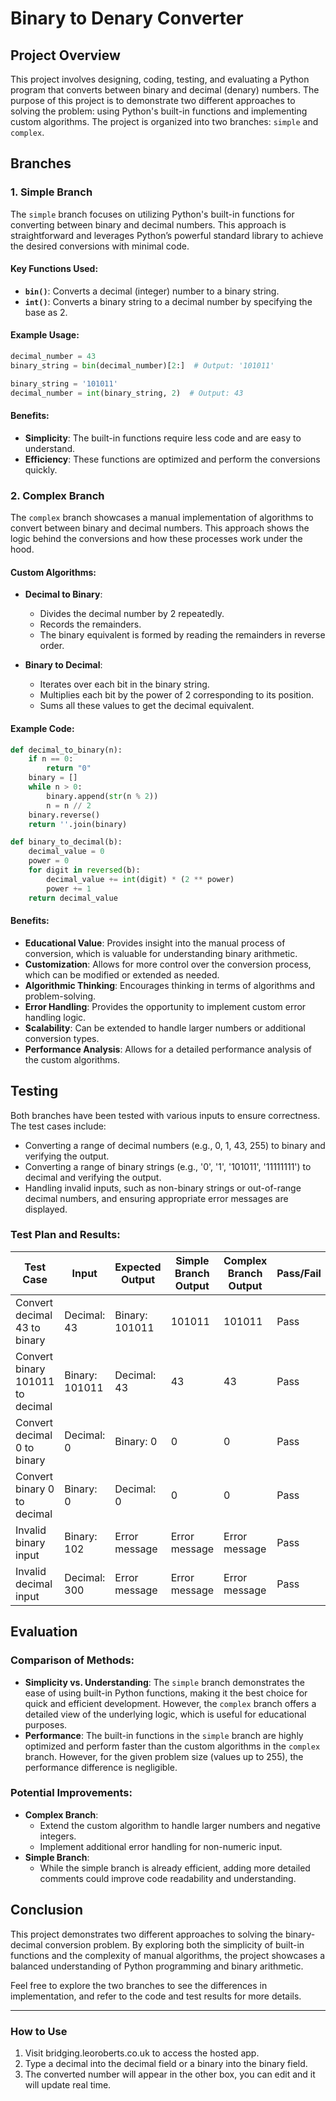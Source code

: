 # Binary to Denary Converter

## Project Overview

This project involves designing, coding, testing, and evaluating a Python program that converts between binary and decimal (denary) numbers. The purpose of this project is to demonstrate two different approaches to solving the problem: using Python's built-in functions and implementing custom algorithms. The project is organized into two branches: `simple` and `complex`.

## Branches

### 1. Simple Branch

The `simple` branch focuses on utilizing Python's built-in functions for converting between binary and decimal numbers. This approach is straightforward and leverages Python’s powerful standard library to achieve the desired conversions with minimal code.

#### Key Functions Used:
- **`bin()`**: Converts a decimal (integer) number to a binary string.
- **`int()`**: Converts a binary string to a decimal number by specifying the base as 2.

#### Example Usage:
```python
decimal_number = 43
binary_string = bin(decimal_number)[2:]  # Output: '101011'

binary_string = '101011'
decimal_number = int(binary_string, 2)  # Output: 43
```

#### Benefits:
- **Simplicity**: The built-in functions require less code and are easy to understand.
- **Efficiency**: These functions are optimized and perform the conversions quickly.

### 2. Complex Branch

The `complex` branch showcases a manual implementation of algorithms to convert between binary and decimal numbers. This approach shows the logic behind the conversions and how these processes work under the hood.

#### Custom Algorithms:

- **Decimal to Binary**:
  - Divides the decimal number by 2 repeatedly.
  - Records the remainders.
  - The binary equivalent is formed by reading the remainders in reverse order.

- **Binary to Decimal**:
  - Iterates over each bit in the binary string.
  - Multiplies each bit by the power of 2 corresponding to its position.
  - Sums all these values to get the decimal equivalent.

#### Example Code:
```python
def decimal_to_binary(n):
    if n == 0:
        return "0"
    binary = []
    while n > 0:
        binary.append(str(n % 2))
        n = n // 2
    binary.reverse()
    return ''.join(binary)

def binary_to_decimal(b):
    decimal_value = 0
    power = 0
    for digit in reversed(b):
        decimal_value += int(digit) * (2 ** power)
        power += 1
    return decimal_value
```

#### Benefits:
- **Educational Value**: Provides insight into the manual process of conversion, which is valuable for understanding binary arithmetic.
- **Customization**: Allows for more control over the conversion process, which can be modified or extended as needed.
- **Algorithmic Thinking**: Encourages thinking in terms of algorithms and problem-solving.
- **Error Handling**: Provides the opportunity to implement custom error handling logic.
- **Scalability**: Can be extended to handle larger numbers or additional conversion types.
- **Performance Analysis**: Allows for a detailed performance analysis of the custom algorithms.

## Testing

Both branches have been tested with various inputs to ensure correctness. The test cases include:
- Converting a range of decimal numbers (e.g., 0, 1, 43, 255) to binary and verifying the output.
- Converting a range of binary strings (e.g., '0', '1', '101011', '11111111') to decimal and verifying the output.
- Handling invalid inputs, such as non-binary strings or out-of-range decimal numbers, and ensuring appropriate error messages are displayed.

### Test Plan and Results:

| Test Case                        | Input                | Expected Output                | Simple Branch Output  | Complex Branch Output | Pass/Fail |
|----------------------------------|----------------------|--------------------------------|------------------------|------------------------|-----------|
| Convert decimal 43 to binary     | Decimal: 43          | Binary: 101011                 | 101011                 | 101011                 | Pass      |
| Convert binary 101011 to decimal | Binary: 101011       | Decimal: 43                    | 43                     | 43                     | Pass      |
| Convert decimal 0 to binary      | Decimal: 0           | Binary: 0                      | 0                      | 0                      | Pass      |
| Convert binary 0 to decimal      | Binary: 0            | Decimal: 0                     | 0                      | 0                      | Pass      |
| Invalid binary input             | Binary: 102          | Error message                  | Error message          | Error message          | Pass      |
| Invalid decimal input            | Decimal: 300         | Error message                  | Error message          | Error message          | Pass      |

## Evaluation

### Comparison of Methods:
- **Simplicity vs. Understanding**: The `simple` branch demonstrates the ease of using built-in Python functions, making it the best choice for quick and efficient development. However, the `complex` branch offers a detailed view of the underlying logic, which is useful for educational purposes.
- **Performance**: The built-in functions in the `simple` branch are highly optimized and perform faster than the custom algorithms in the `complex` branch. However, for the given problem size (values up to 255), the performance difference is negligible.

### Potential Improvements:
- **Complex Branch**:
  - Extend the custom algorithm to handle larger numbers and negative integers.
  - Implement additional error handling for non-numeric input.
- **Simple Branch**:
  - While the simple branch is already efficient, adding more detailed comments could improve code readability and understanding.

## Conclusion

This project demonstrates two different approaches to solving the binary-decimal conversion problem. By exploring both the simplicity of built-in functions and the complexity of manual algorithms, the project showcases a balanced understanding of Python programming and binary arithmetic. 

Feel free to explore the two branches to see the differences in implementation, and refer to the code and test results for more details.

---

### How to Use

1. Visit bridging.leoroberts.co.uk to access the hosted app.
2. Type a decimal into the decimal field or a binary into the binary field.
3. The converted number will appear in the other box, you can edit and it will update real time.
